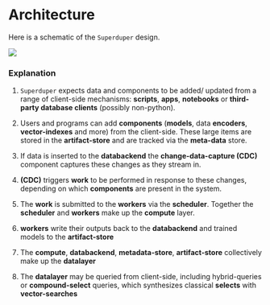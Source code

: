 # Architecture

Here is a schematic of the `Superduper` design.

![](/img/light.png)

### Explanation

1. `Superduper` expects data and components to be added/ updated from a range of client-side mechanisms: **scripts**, **apps**, **notebooks** or **third-party database clients** (possibly non-python).

1. Users and programs can add **components** (**models**, data **encoders**, **vector-indexes** and more) from the client-side. These large items are stored in the **artifact-store** and are tracked via the **meta-data** store.

1. If data is inserted to the **databackend** the **change-data-capture (CDC)** component captures these changes as they stream in.

1. **(CDC)** triggers **work** to be performed in response to these changes, depending on which **components** are present in the system.

1. The **work** is submitted to the **workers** via the **scheduler**. Together the **scheduler** and **workers** make up the **compute** layer.

1. **workers** write their outputs back to the **databackend** and trained models to the **artifact-store**

1. The **compute**, **databackend**, **metadata-store**, **artifact-store** collectively make up the **datalayer**

1. The **datalayer** may be queried from client-side, including hybrid-queries or **compound-select** queries, which synthesizes classical **selects** with **vector-searches**